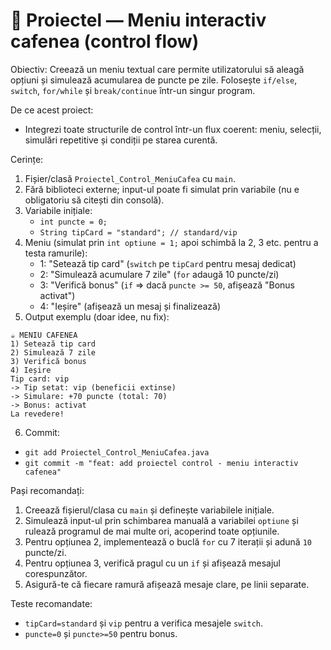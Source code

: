 # 🧱 Proiectel — Meniu interactiv cafenea (control flow)

Obiectiv: Creează un meniu textual care permite utilizatorului să aleagă opțiuni și simulează acumularea de puncte pe zile. Folosește `if/else`, `switch`, `for/while` și `break/continue` într-un singur program.

De ce acest proiect:

- Integrezi toate structurile de control într-un flux coerent: meniu, selecții, simulări repetitive și condiții pe starea curentă.

Cerințe:

1. Fișier/clasă `Proiectel_Control_MeniuCafea` cu `main`.
2. Fără biblioteci externe; input-ul poate fi simulat prin variabile (nu e obligatoriu să citești din consolă).
3. Variabile inițiale:
   - `int puncte = 0;`
   - `String tipCard = "standard"; // standard/vip`
4. Meniu (simulat prin `int optiune = 1;` apoi schimbă la 2, 3 etc. pentru a testa ramurile):
   - 1: "Setează tip card" (`switch` pe `tipCard` pentru mesaj dedicat)
   - 2: "Simulează acumulare 7 zile" (`for` adaugă 10 puncte/zi)
   - 3: "Verifică bonus" (`if` => dacă `puncte >= 50`, afișează "Bonus activat")
   - 4: "Ieșire" (afișează un mesaj și finalizează)
5. Output exemplu (doar idee, nu fix):

```
☕ MENIU CAFENEA
1) Setează tip card
2) Simulează 7 zile
3) Verifică bonus
4) Ieșire
Tip card: vip
-> Tip setat: vip (beneficii extinse)
-> Simulare: +70 puncte (total: 70)
-> Bonus: activat
La revedere!
```

6. Commit:

- `git add Proiectel_Control_MeniuCafea.java`
- `git commit -m "feat: add proiectel control - meniu interactiv cafenea"`

Pași recomandați:

1. Creează fișierul/clasa cu `main` și definește variabilele inițiale.
2. Simulează input-ul prin schimbarea manuală a variabilei `optiune` și rulează programul de mai multe ori, acoperind toate opțiunile.
3. Pentru opțiunea 2, implementează o buclă `for` cu 7 iterații și adună `10` puncte/zi.
4. Pentru opțiunea 3, verifică pragul cu un `if` și afișează mesajul corespunzător.
5. Asigură-te că fiecare ramură afișează mesaje clare, pe linii separate.

Teste recomandate:

- `tipCard=standard` și `vip` pentru a verifica mesajele `switch`.
- `puncte=0` și `puncte>=50` pentru bonus.

